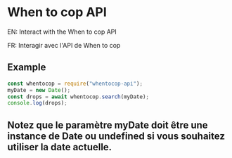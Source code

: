 # When to cop API
EN: Interact with the When to cop API

FR: Interagir avec l'API de When to cop

## Example
```js
const whentocop = require("whentocop-api");
myDate = new Date();
const drops = await whentocop.search(myDate);
console.log(drops);
```
## Notez que le paramètre myDate doit être une instance de Date ou undefined si vous souhaitez utiliser la date actuelle.

